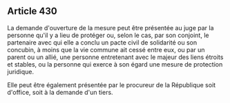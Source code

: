 Article 430
----
La demande d'ouverture de la mesure peut être présentée au juge par la personne
qu'il y a lieu de protéger ou, selon le cas, par son conjoint, le partenaire
avec qui elle a conclu un pacte civil de solidarité ou son concubin, à moins que
la vie commune ait cessé entre eux, ou par un parent ou un allié, une personne
entretenant avec le majeur des liens étroits et stables, ou la personne qui
exerce à son égard une mesure de protection juridique.

Elle peut être également présentée par le procureur de la République soit
d'office, soit à la demande d'un tiers.
